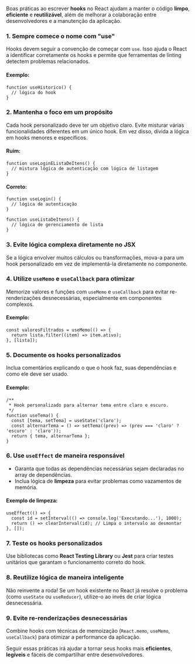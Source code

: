 Boas práticas ao escrever **hooks** no React ajudam a manter o código **limpo**, **eficiente** e **reutilizável**, além de melhorar a colaboração entre desenvolvedores e a manutenção da aplicação.

### 1. **Sempre comece o nome com "use"**

Hooks devem seguir a convenção de começar com `use`. Isso ajuda o React a identificar corretamente os hooks e permite que ferramentas de linting detectem problemas relacionados.
#### Exemplo:

```
function useHistorico() {
  // lógica do hook
}
```

### 2. **Mantenha o foco em um propósito**

Cada hook personalizado deve ter um objetivo claro. Evite misturar várias funcionalidades diferentes em um único hook. Em vez disso, divida a lógica em hooks menores e específicos.
#### Ruim:

```
function useLoginEListaDeItens() {
  // mistura lógica de autenticação com lógica de listagem
}
```

#### Correto:

```
function useLogin() {
  // lógica de autenticação
}

function useListaDeItens() {
  // lógica de gerenciamento de lista
}
```

### 3. **Evite lógica complexa diretamente no JSX**

Se a lógica envolver muitos cálculos ou transformações, mova-a para um hook personalizado em vez de implementá-la diretamente no componente.

### 4. **Utilize** `useMemo` **e** `useCallback` **para otimizar**

Memorize valores e funções com `useMemo` e `useCallback` para evitar re-renderizações desnecessárias, especialmente em componentes complexos.

#### Exemplo:

```
const valoresFiltrados = useMemo(() => {
  return lista.filter((item) => item.ativo);
}, [lista]);
```

### 5. **Documente os hooks personalizados**

Inclua comentários explicando o que o hook faz, suas dependências e como ele deve ser usado.

#### Exemplo:

```
/**
 * Hook personalizado para alternar tema entre claro e escuro.
 */
function useTema() {
  const [tema, setTema] = useState('claro');
  const alternarTema = () => setTema((prev) => (prev === 'claro' ? 'escuro' : 'claro'));
  return { tema, alternarTema };
}
```

### 6. **Use** `useEffect` **de maneira responsável**

- Garanta que todas as dependências necessárias sejam declaradas no array de dependências.
- Inclua lógica de **limpeza** para evitar problemas como vazamentos de memória.

#### Exemplo de limpeza:

```
useEffect(() => {
  const id = setInterval(() => console.log('Executando...'), 1000);
  return () => clearInterval(id); // Limpa o intervalo ao desmontar
}, []);
```

### 7. **Teste os hooks personalizados**

Use bibliotecas como **React Testing Library** ou **Jest** para criar testes unitários que garantam o funcionamento correto do hook.

### 8. **Reutilize lógica de maneira inteligente**

Não reinvente a roda! Se um hook existente no React já resolve o problema (como `useState` ou `useReducer`), utilize-o ao invés de criar lógica desnecessária.

### 9. **Evite re-renderizações desnecessárias**

Combine hooks com técnicas de memoização (`React.memo`, `useMemo`, `useCallback`) para otimizar a performance da aplicação.

Seguir essas práticas irá ajudar a tornar seus hooks mais **eficientes**, **legíveis** e fáceis de compartilhar entre desenvolvedores.


